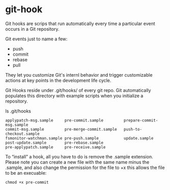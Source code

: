 # git-hook

Git hooks are scrips that run automatically every time a particular event occurs in a Git repository.

Git events just to name a few:
- push
- commit 
- rebase
- pull 

They let you customize Git's internl behavior and trigger customizable actions at key points 
in the development life cycle.

Git Hooks reside under .git/hooks/ of every git repo. Git automatically populates this directory
with example scripts when you initialize a repository.

ls .git/hooks 
``` 
applypatch-msg.sample     pre-commit.sample         prepare-commit-msg.sample
commit-msg.sample         pre-merge-commit.sample   push-to-checkout.sample
fsmonitor-watchman.sample pre-push.sample           update.sample
post-update.sample        pre-rebase.sample
pre-applypatch.sample     pre-receive.sample
```

To “install” a hook, all you have to do is remove the .sample extension. Please note you can create
a new file with the same name minus the .sample, and also change the permission for the file to +x
this allows the file to be an execuable:

`chmod +x pre-commit`

